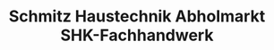 ---
title: "Schmitz Haustechnik Abholmarkt SHK-Fachhandwerk"
url: /mayen/schmitz-haustechnik-abholmarkt-shk-fachhandwerk/
shop: Badezimmer
---